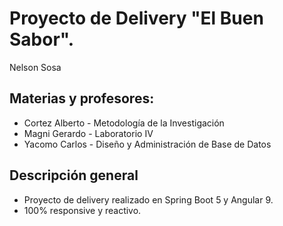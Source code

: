 # Proyecto de Delivery "El Buen Sabor".

Nelson Sosa

## Materias y profesores:

- Cortez Alberto - Metodología de la Investigación
- Magni Gerardo - Laboratorio IV
- Yacomo Carlos - Diseño y Administración de Base de Datos

## Descripción general

- Proyecto de delivery realizado en Spring Boot 5 y Angular 9.
- 100% responsive y reactivo.
